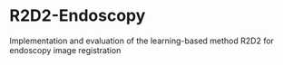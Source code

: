 # R2D2-Endoscopy
Implementation and evaluation of the learning-based method R2D2 for endoscopy image registration
